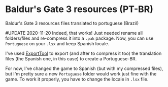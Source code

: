 # Baldur's Gate 3 resources (PT-BR)
Baldur's Gate 3 resources files translated to portuguese (Brazil)

#UPDATE 2020-11-20
Indeed, that works!
Just needed rename all folders/files and re-compress it into a ```.pak``` package.
Now, you can use ```Portuguese``` on your ```.lsx``` and keep Spanish locale.


I've used [ExportTool](https://github.com/Norbyte/lslib) to export (and after to compress it too) the translation files (the Spanish one, in this case) to create a Portuguese-BR.

For now, I've changed the game to Spanish (but with my compressed files), but I'm pretty sure a new ```Portuguese``` folder would work just fine with the game.
To work it properly, you have to change the locale in ```.lsx``` file.

